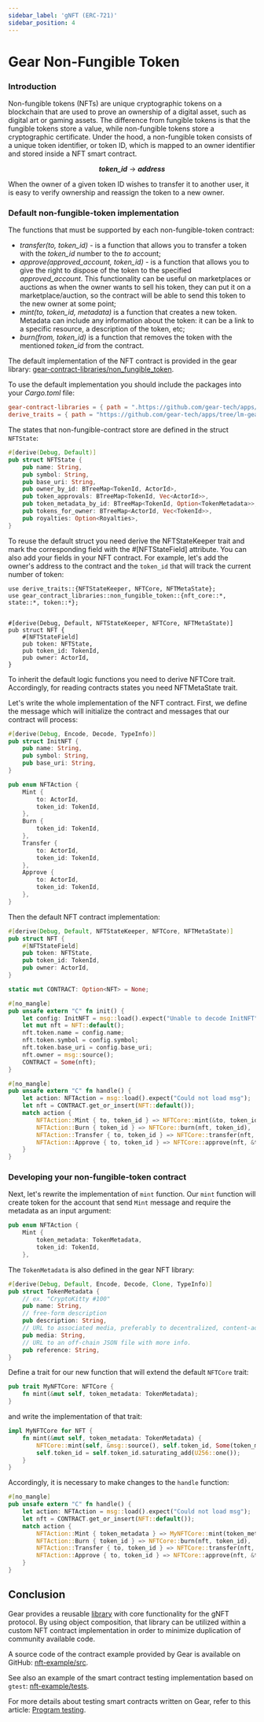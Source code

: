 ```yaml
---
sidebar_label: 'gNFT (ERC-721)'
sidebar_position: 4
---
```


# Gear Non-Fungible Token

### Introduction
Non-fungible tokens (NFTs) are unique cryptographic tokens on a blockchain that are used to prove an ownership of a digital asset, such as digital art or gaming assets. The difference from fungible tokens is that the fungible tokens store a value, while non-fungible tokens store a cryptographic certificate.
Under the hood, a non-fungible token consists of a unique token identifier, or token ID, which is mapped to an owner identifier and stored inside a NFT smart contract.<center> <em><strong>token_id</strong></em> → <em><strong>address</strong></em> </center>

When the owner of a given token ID wishes to transfer it to another user, it is easy to verify ownership and reassign the token to a new owner.

### Default non-fungible-token implementation
The functions that must be supported by each non-fungible-token contract:
- *transfer(to, token_id)* - is a function that allows you to transfer a token with the *token_id* number to the *to* account;
- *approve(approved_account, token_id)* - is a function that allows you to give the right to dispose of the token to the specified *approved_account*. This functionality can be useful on marketplaces or auctions as when the owner wants to sell his token, they can put it on a marketplace/auction, so the contract will be able to send this token to the new owner at some point;
- *mint(to, token_id, metadata)* is a function that creates a new token. Metadata can include any information about the token: it can be a link to a specific resource, a description of the token, etc;
- *burn(from, token_id)* is a function that removes the token with the mentioned *token_id* from the contract.

The default implementation of the NFT contract is provided in the gear library: [gear-contract-libraries/non_fungible_token](https://github.com/gear-tech/apps/tree/master/gear-contract-libraries/non_fungible_token).

To use the default implementation you should include the packages into your *Cargo.toml* file:
```toml
gear-contract-libraries = { path = ".https://github.com/gear-tech/apps/tree/lm-gear-nft/gear-contract-libraries" }
derive_traits = { path = "https://github.com/gear-tech/apps/tree/lm-gear-nft/gear-contract-libraries/utils/derive_traits" }
```

The states that non-fungible-contract store are defined in the struct `NFTState`:

```rust
#[derive(Debug, Default)]
pub struct NFTState {
    pub name: String,
    pub symbol: String,
    pub base_uri: String,
    pub owner_by_id: BTreeMap<TokenId, ActorId>,
    pub token_approvals: BTreeMap<TokenId, Vec<ActorId>>,
    pub token_metadata_by_id: BTreeMap<TokenId, Option<TokenMetadata>>,
    pub tokens_for_owner: BTreeMap<ActorId, Vec<TokenId>>,
    pub royalties: Option<Royalties>,
}
```

To reuse the default struct you need derive the NFTStateKeeper trait and mark the corresponding field with the #[NFTStateField] attribute.  You can also add your fields in your NFT contract. For example, let's add the owner's address to the contract and the `token_id` that will track the current number of token:

```
use derive_traits::{NFTStateKeeper, NFTCore, NFTMetaState};
use gear_contract_libraries::non_fungible_token::{nft_core::*, state::*, token::*};


#[derive(Debug, Default, NFTStateKeeper, NFTCore, NFTMetaState)]
pub struct NFT {
    #[NFTStateField]
    pub token: NFTState,
    pub token_id: TokenId,
    pub owner: ActorId,
}
```

To inherit the default logic functions you need to derive NFTCore trait. Accordingly, for reading contracts states you need NFTMetaState trait.

Let's write the whole implementation of the NFT contract. First, we define the message 
which will initialize the contract and messages that our contract will process:

```rust
#[derive(Debug, Encode, Decode, TypeInfo)]
pub struct InitNFT {
    pub name: String,
    pub symbol: String,
    pub base_uri: String,
}

pub enum NFTAction {
    Mint {
        to: ActorId,
        token_id: TokenId,
    },
    Burn {
        token_id: TokenId,
    },
    Transfer {
        to: ActorId,
        token_id: TokenId,
    },
    Approve {
        to: ActorId,
        token_id: TokenId,
    },
}
```

Then the default NFT contract implementation:

```rust
#[derive(Debug, Default, NFTStateKeeper, NFTCore, NFTMetaState)]
pub struct NFT {
    #[NFTStateField]
    pub token: NFTState,
    pub token_id: TokenId,
    pub owner: ActorId,
}

static mut CONTRACT: Option<NFT> = None;

#[no_mangle]
pub unsafe extern "C" fn init() {
    let config: InitNFT = msg::load().expect("Unable to decode InitNFT");
    let mut nft = NFT::default();
    nft.token.name = config.name;
    nft.token.symbol = config.symbol;
    nft.token.base_uri = config.base_uri;
    nft.owner = msg::source();
    CONTRACT = Some(nft);
}

#[no_mangle]
pub unsafe extern "C" fn handle() {
    let action: NFTAction = msg::load().expect("Could not load msg");
    let nft = CONTRACT.get_or_insert(NFT::default());
    match action {
        NFTAction::Mint { to, token_id } => NFTCore::mint(&to, token_id, None),
        NFTAction::Burn { token_id } => NFTCore::burn(nft, token_id),
        NFTAction::Transfer { to, token_id } => NFTCore::transfer(nft, &to, token_id),
        NFTAction::Approve { to, token_id } => NFTCore::approve(nft, &to, token_id),
    }
}
```

### Developing your non-fungible-token contract
Next, let's rewrite the implementation of `mint` function. Our `mint` function will create token for the account that send `Mint` message  and require the metadata as an input argument:
```rust
pub enum NFTAction {
    Mint {
        token_metadata: TokenMetadata,
        token_id: TokenId,
    },
```
The `TokenMetadata` is also defined in the gear NFT library:

```rust
#[derive(Debug, Default, Encode, Decode, Clone, TypeInfo)]
pub struct TokenMetadata {
    // ex. "CryptoKitty #100"
    pub name: String,
    // free-form description
    pub description: String,
    // URL to associated media, preferably to decentralized, content-addressed storage
    pub media: String,
    // URL to an off-chain JSON file with more info.
    pub reference: String,
}
```
Define a trait for our new function that will extend the default `NFTCore` trait:
```rust
pub trait MyNFTCore: NFTCore {
    fn mint(&mut self, token_metadata: TokenMetadata);
}
```
and write the implementation of that trait:
```rust
impl MyNFTCore for NFT {
    fn mint(&mut self, token_metadata: TokenMetadata) {
        NFTCore::mint(self, &msg::source(), self.token_id, Some(token_metadata));
        self.token_id = self.token_id.saturating_add(U256::one());
    }
}
```
Accordingly, it is necessary to make changes to the `handle` function:
```rust
#[no_mangle]
pub unsafe extern "C" fn handle() {
    let action: NFTAction = msg::load().expect("Could not load msg");
    let nft = CONTRACT.get_or_insert(NFT::default());
    match action {
        NFTAction::Mint { token_metadata } => MyNFTCore::mint(token_metadata),
        NFTAction::Burn { token_id } => NFTCore::burn(nft, token_id),
        NFTAction::Transfer { to, token_id } => NFTCore::transfer(nft, &to, token_id),
        NFTAction::Approve { to, token_id } => NFTCore::approve(nft, &to, token_id),
    }
}
```

## Conclusion

Gear provides a reusable [library](https://github.com/gear-academy/non-fungible-token/tree/master/non-fungible-token/src) with core functionality for the gNFT protocol. By using object composition, that library can be utilized within a custom NFT contract implementation in order to minimize duplication of community available code.

A source code of the contract example provided by Gear is available on GitHub: [nft-example/src](https://github.com/gear-academy/non-fungible-token/tree/master/nft-example/src).

See also an example of the smart contract testing implementation based on `gtest`: [nft-example/tests](https://github.com/gear-academy/non-fungible-token/tree/master/nft-example/tests).

For more details about testing smart contracts written on Gear, refer to this article: [Program testing](/developing-contracts/testing.md).